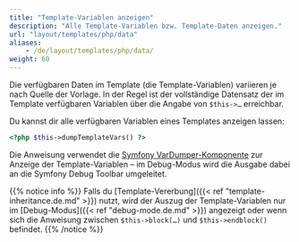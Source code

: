 ```yaml
---
title: "Template-Variablen anzeigen"
description: "Alle Template-Variablen bzw. Template-Daten anzeigen."
url: "layout/templates/php/data"
aliases:
    - /de/layout/templates/php/data/
weight: 60
---
```


Die verfügbaren Daten im Template (die Template-Variablen) variieren je nach Quelle der Vorlage. In der Regel ist der vollständige 
Datensatz der im Template verfügbaren Variablen über die Angabe von `$this->…` erreichbar.

Du kannst dir alle verfügbaren Variablen eines Templates anzeigen lassen: 

```php
<?php $this->dumpTemplateVars() ?>
```

Die Anweisung verwendet die [Symfony VarDumper-Komponente](https://symfony.com/doc/current/components/var_dumper.html) 
zur Anzeige der Template-Variablen – im Debug-Modus wird die Ausgabe dabei an die Symfony Debug Toolbar umgeleitet.  

{{% notice info %}}
Falls du [Template-Vererbung]({{< ref "template-inheritance.de.md" >}}) nutzt, wird der Auszug der Template-Variablen nur im 
[Debug-Modus]({{< ref "debug-mode.de.md" >}}) angezeigt oder wenn sich die Anweisung zwischen `$this->block(…)` und
`$this->endblock()` befindet.
{{% /notice %}}
